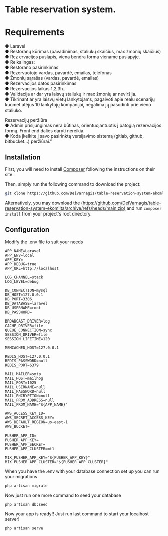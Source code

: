 # Table reservation system.

# Requirements
● Laravel <br/>
● Restoranų kūrimas (pavadinimas, staliukų skaičius, max žmonių skaičius) <br/>
● Rez ervacijos puslapis, viena bendra forma viename puslapyje. <br/>
● Reikalingas: <br/>
● Restorano pasirinkimas <br/>
● Rezervuotojo vardas, pavardė, emailas, telefonas <br/>
● Žmonių sąrašas (vardas, pavardė, emailas) <br/>
● Rezervacijos datos pasirinkimas <br/>
● Rezervacijos laikas 1,2,3h... <br/>
● Validacija ar dar yra laisvų staliukų ir max žmonių ar neviršija. <br/>
● Tikrinant ar yra laisvų vietų lankytojams, pagalvoti apie realu scenarijų kuomet atėjus 10 lankytojų kompanijai, negalima jų pasodinti prie vieno staliuko. <br/>

Rezervacijų peržiūra <br/>
● Admin prisijungimas nėra būtinas, orientuojantuotis į patogią rezervacijos formą. Front end dalies daryti nereikia. <br/>
● Koda įkelkite į savo pasirinktą versijavimo sistemą (gitlab, github, bitbucket…) peržiūrai.” <br/>

Installation
------------

First, you will need to install [Composer](http://getcomposer.org/) following the instructions on their site.

Then, simply run the following command to download the project:

```sh
git clone https://github.com/DeiVarnagis/table-reservation-system-ekomlita.git
```

Alternatively, you may download the [(https://github.com/DeiVarnagis/table-reservation-system-ekomlita/archive/refs/heads/main.zip)](https://github.com/DeiVarnagis/table-reservation-system-ekomlita/archive/refs/heads/main.zip) and run `composer install` from your project's root directory.

Configuration
-------------
Modify the .env file to suit your needs

```
APP_NAME=Laravel
APP_ENV=local
APP_KEY=
APP_DEBUG=true
APP_URL=http://localhost

LOG_CHANNEL=stack
LOG_LEVEL=debug

DB_CONNECTION=mysql
DB_HOST=127.0.0.1
DB_PORT=3306
DB_DATABASE=laravel
DB_USERNAME=root
DB_PASSWORD=

BROADCAST_DRIVER=log
CACHE_DRIVER=file
QUEUE_CONNECTION=sync
SESSION_DRIVER=file
SESSION_LIFETIME=120

MEMCACHED_HOST=127.0.0.1

REDIS_HOST=127.0.0.1
REDIS_PASSWORD=null
REDIS_PORT=6379

MAIL_MAILER=smtp
MAIL_HOST=mailhog
MAIL_PORT=1025
MAIL_USERNAME=null
MAIL_PASSWORD=null
MAIL_ENCRYPTION=null
MAIL_FROM_ADDRESS=null
MAIL_FROM_NAME="${APP_NAME}"

AWS_ACCESS_KEY_ID=
AWS_SECRET_ACCESS_KEY=
AWS_DEFAULT_REGION=us-east-1
AWS_BUCKET=

PUSHER_APP_ID=
PUSHER_APP_KEY=
PUSHER_APP_SECRET=
PUSHER_APP_CLUSTER=mt1

MIX_PUSHER_APP_KEY="${PUSHER_APP_KEY}"
MIX_PUSHER_APP_CLUSTER="${PUSHER_APP_CLUSTER}"
```
When you have the .env with your database connection set up you can run your migrations

```bash
php artisan migrate
```
Now just run one more command to seed your database

```bash
php artisan db:seed
```

Now your app is ready!! Just run last command to start your localhost server!

```bash
php artisan serve
```

